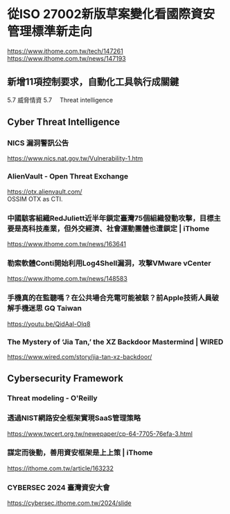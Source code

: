 # 從ISO 27002新版草案變化看國際資安管理標準新走向
https://www.ithome.com.tw/tech/147261 <br>
https://www.ithome.com.tw/news/147193
## 新增11項控制要求，自動化工具執行成關鍵
5.7	威脅情資 5.7　	Threat intelligence
## Cyber Threat Intelligence
### NICS 漏洞警訊公告
https://www.nics.nat.gov.tw/Vulnerability-1.htm
### AlienVault - Open Threat Exchange
https://otx.alienvault.com/ <br>
OSSIM OTX as CTI.
### 中國駭客組織RedJuliett近半年鎖定臺灣75個組織發動攻擊，目標主要是高科技產業，但外交經濟、社會運動團體也遭鎖定 | iThome
https://www.ithome.com.tw/news/163641
### 勒索軟體Conti開始利用Log4Shell漏洞，攻擊VMware vCenter
https://www.ithome.com.tw/news/148583
### 手機真的在監聽嗎？在公共場合充電可能被駭？前Apple技術人員破解手機迷思 GQ Taiwan
https://youtu.be/QidAal-Olq8
### The Mystery of ‘Jia Tan,’ the XZ Backdoor Mastermind | WIRED
https://www.wired.com/story/jia-tan-xz-backdoor/
## Cybersecurity Framework 
### Threat modeling - O'Reilly
### 透過NIST網路安全框架實現SaaS管理策略
https://www.twcert.org.tw/newepaper/cp-64-7705-76efa-3.html
### 謀定而後動，善用資安框架是上上策 | iThome
https://ithome.com.tw/article/163232
### CYBERSEC 2024 臺灣資安大會
https://cybersec.ithome.com.tw/2024/slide